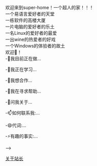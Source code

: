 欢迎来到super-home！一个超人的家！！！  
一个易语言爱好者的天堂  
一栋软件的高楼大厦  
一片电脑的爱好者的乐土  
一名Linux的爱好者的最爱  
一出wine的热爱者的好戏  
一个Windows的体验者的故土  
欢迎👏！  
-🔭我目前正在做…

-🌱我正在学习…

-👯我想合作…

-🤔我在寻求帮助…

-💬问我关于…

-📫如何联系我:…

-😄代词:…

-⚡有趣的事实:…

-->

[关于站长](aboutme/aboutme.md)
